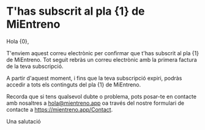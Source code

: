 # T'has subscrit al pla {1} de MiEntreno

Hola {0},

T'enviem aquest correu electrònic per confirmar que t'has subscrit al pla {1} de MiEntreno. Tot seguit rebràs un correu electrònic amb la primera factura de la teva subscripció.

A partir d'aquest moment, i fins que la teva subscripció expiri, podràs accedir a tots els continguts del pla {1} de MiEntreno.

Recorda que si tens qualsevol dubte o problema, pots posar-te en contacte amb nosaltres a <hola@mientreno.app> oa través del nostre formulari de contacte a <https://mientreno.app/Contact>.

Una salutació
